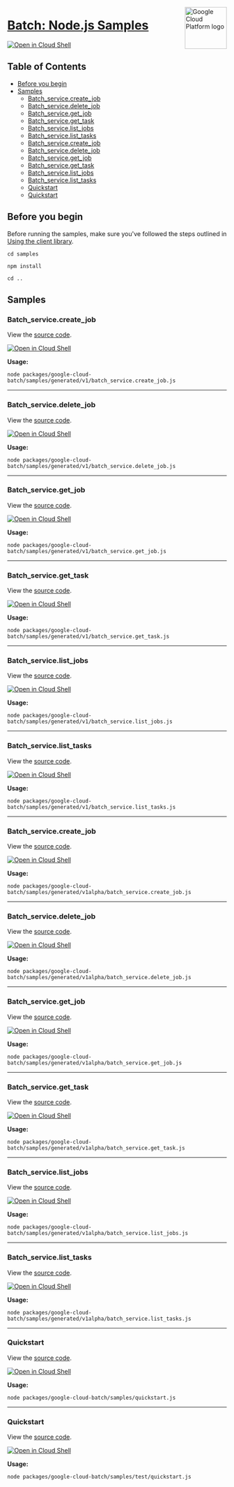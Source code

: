 [//]: # "This README.md file is auto-generated, all changes to this file will be lost."
[//]: # "To regenerate it, use `python -m synthtool`."
<img src="https://avatars2.githubusercontent.com/u/2810941?v=3&s=96" alt="Google Cloud Platform logo" title="Google Cloud Platform" align="right" height="96" width="96"/>

# [Batch: Node.js Samples](https://github.com/googleapis/google-cloud-node)

[![Open in Cloud Shell][shell_img]][shell_link]



## Table of Contents

* [Before you begin](#before-you-begin)
* [Samples](#samples)
  * [Batch_service.create_job](#batch_service.create_job)
  * [Batch_service.delete_job](#batch_service.delete_job)
  * [Batch_service.get_job](#batch_service.get_job)
  * [Batch_service.get_task](#batch_service.get_task)
  * [Batch_service.list_jobs](#batch_service.list_jobs)
  * [Batch_service.list_tasks](#batch_service.list_tasks)
  * [Batch_service.create_job](#batch_service.create_job)
  * [Batch_service.delete_job](#batch_service.delete_job)
  * [Batch_service.get_job](#batch_service.get_job)
  * [Batch_service.get_task](#batch_service.get_task)
  * [Batch_service.list_jobs](#batch_service.list_jobs)
  * [Batch_service.list_tasks](#batch_service.list_tasks)
  * [Quickstart](#quickstart)
  * [Quickstart](#quickstart)

## Before you begin

Before running the samples, make sure you've followed the steps outlined in
[Using the client library](https://github.com/googleapis/google-cloud-node#using-the-client-library).

`cd samples`

`npm install`

`cd ..`

## Samples



### Batch_service.create_job

View the [source code](https://github.com/googleapis/google-cloud-node/blob/main/packages/google-cloud-batch/samples/generated/v1/batch_service.create_job.js).

[![Open in Cloud Shell][shell_img]](https://console.cloud.google.com/cloudshell/open?git_repo=https://github.com/googleapis/google-cloud-node&page=editor&open_in_editor=packages/google-cloud-batch/samples/generated/v1/batch_service.create_job.js,samples/README.md)

__Usage:__


`node packages/google-cloud-batch/samples/generated/v1/batch_service.create_job.js`


-----




### Batch_service.delete_job

View the [source code](https://github.com/googleapis/google-cloud-node/blob/main/packages/google-cloud-batch/samples/generated/v1/batch_service.delete_job.js).

[![Open in Cloud Shell][shell_img]](https://console.cloud.google.com/cloudshell/open?git_repo=https://github.com/googleapis/google-cloud-node&page=editor&open_in_editor=packages/google-cloud-batch/samples/generated/v1/batch_service.delete_job.js,samples/README.md)

__Usage:__


`node packages/google-cloud-batch/samples/generated/v1/batch_service.delete_job.js`


-----




### Batch_service.get_job

View the [source code](https://github.com/googleapis/google-cloud-node/blob/main/packages/google-cloud-batch/samples/generated/v1/batch_service.get_job.js).

[![Open in Cloud Shell][shell_img]](https://console.cloud.google.com/cloudshell/open?git_repo=https://github.com/googleapis/google-cloud-node&page=editor&open_in_editor=packages/google-cloud-batch/samples/generated/v1/batch_service.get_job.js,samples/README.md)

__Usage:__


`node packages/google-cloud-batch/samples/generated/v1/batch_service.get_job.js`


-----




### Batch_service.get_task

View the [source code](https://github.com/googleapis/google-cloud-node/blob/main/packages/google-cloud-batch/samples/generated/v1/batch_service.get_task.js).

[![Open in Cloud Shell][shell_img]](https://console.cloud.google.com/cloudshell/open?git_repo=https://github.com/googleapis/google-cloud-node&page=editor&open_in_editor=packages/google-cloud-batch/samples/generated/v1/batch_service.get_task.js,samples/README.md)

__Usage:__


`node packages/google-cloud-batch/samples/generated/v1/batch_service.get_task.js`


-----




### Batch_service.list_jobs

View the [source code](https://github.com/googleapis/google-cloud-node/blob/main/packages/google-cloud-batch/samples/generated/v1/batch_service.list_jobs.js).

[![Open in Cloud Shell][shell_img]](https://console.cloud.google.com/cloudshell/open?git_repo=https://github.com/googleapis/google-cloud-node&page=editor&open_in_editor=packages/google-cloud-batch/samples/generated/v1/batch_service.list_jobs.js,samples/README.md)

__Usage:__


`node packages/google-cloud-batch/samples/generated/v1/batch_service.list_jobs.js`


-----




### Batch_service.list_tasks

View the [source code](https://github.com/googleapis/google-cloud-node/blob/main/packages/google-cloud-batch/samples/generated/v1/batch_service.list_tasks.js).

[![Open in Cloud Shell][shell_img]](https://console.cloud.google.com/cloudshell/open?git_repo=https://github.com/googleapis/google-cloud-node&page=editor&open_in_editor=packages/google-cloud-batch/samples/generated/v1/batch_service.list_tasks.js,samples/README.md)

__Usage:__


`node packages/google-cloud-batch/samples/generated/v1/batch_service.list_tasks.js`


-----




### Batch_service.create_job

View the [source code](https://github.com/googleapis/google-cloud-node/blob/main/packages/google-cloud-batch/samples/generated/v1alpha/batch_service.create_job.js).

[![Open in Cloud Shell][shell_img]](https://console.cloud.google.com/cloudshell/open?git_repo=https://github.com/googleapis/google-cloud-node&page=editor&open_in_editor=packages/google-cloud-batch/samples/generated/v1alpha/batch_service.create_job.js,samples/README.md)

__Usage:__


`node packages/google-cloud-batch/samples/generated/v1alpha/batch_service.create_job.js`


-----




### Batch_service.delete_job

View the [source code](https://github.com/googleapis/google-cloud-node/blob/main/packages/google-cloud-batch/samples/generated/v1alpha/batch_service.delete_job.js).

[![Open in Cloud Shell][shell_img]](https://console.cloud.google.com/cloudshell/open?git_repo=https://github.com/googleapis/google-cloud-node&page=editor&open_in_editor=packages/google-cloud-batch/samples/generated/v1alpha/batch_service.delete_job.js,samples/README.md)

__Usage:__


`node packages/google-cloud-batch/samples/generated/v1alpha/batch_service.delete_job.js`


-----




### Batch_service.get_job

View the [source code](https://github.com/googleapis/google-cloud-node/blob/main/packages/google-cloud-batch/samples/generated/v1alpha/batch_service.get_job.js).

[![Open in Cloud Shell][shell_img]](https://console.cloud.google.com/cloudshell/open?git_repo=https://github.com/googleapis/google-cloud-node&page=editor&open_in_editor=packages/google-cloud-batch/samples/generated/v1alpha/batch_service.get_job.js,samples/README.md)

__Usage:__


`node packages/google-cloud-batch/samples/generated/v1alpha/batch_service.get_job.js`


-----




### Batch_service.get_task

View the [source code](https://github.com/googleapis/google-cloud-node/blob/main/packages/google-cloud-batch/samples/generated/v1alpha/batch_service.get_task.js).

[![Open in Cloud Shell][shell_img]](https://console.cloud.google.com/cloudshell/open?git_repo=https://github.com/googleapis/google-cloud-node&page=editor&open_in_editor=packages/google-cloud-batch/samples/generated/v1alpha/batch_service.get_task.js,samples/README.md)

__Usage:__


`node packages/google-cloud-batch/samples/generated/v1alpha/batch_service.get_task.js`


-----




### Batch_service.list_jobs

View the [source code](https://github.com/googleapis/google-cloud-node/blob/main/packages/google-cloud-batch/samples/generated/v1alpha/batch_service.list_jobs.js).

[![Open in Cloud Shell][shell_img]](https://console.cloud.google.com/cloudshell/open?git_repo=https://github.com/googleapis/google-cloud-node&page=editor&open_in_editor=packages/google-cloud-batch/samples/generated/v1alpha/batch_service.list_jobs.js,samples/README.md)

__Usage:__


`node packages/google-cloud-batch/samples/generated/v1alpha/batch_service.list_jobs.js`


-----




### Batch_service.list_tasks

View the [source code](https://github.com/googleapis/google-cloud-node/blob/main/packages/google-cloud-batch/samples/generated/v1alpha/batch_service.list_tasks.js).

[![Open in Cloud Shell][shell_img]](https://console.cloud.google.com/cloudshell/open?git_repo=https://github.com/googleapis/google-cloud-node&page=editor&open_in_editor=packages/google-cloud-batch/samples/generated/v1alpha/batch_service.list_tasks.js,samples/README.md)

__Usage:__


`node packages/google-cloud-batch/samples/generated/v1alpha/batch_service.list_tasks.js`


-----




### Quickstart

View the [source code](https://github.com/googleapis/google-cloud-node/blob/main/packages/google-cloud-batch/samples/quickstart.js).

[![Open in Cloud Shell][shell_img]](https://console.cloud.google.com/cloudshell/open?git_repo=https://github.com/googleapis/google-cloud-node&page=editor&open_in_editor=packages/google-cloud-batch/samples/quickstart.js,samples/README.md)

__Usage:__


`node packages/google-cloud-batch/samples/quickstart.js`


-----




### Quickstart

View the [source code](https://github.com/googleapis/google-cloud-node/blob/main/packages/google-cloud-batch/samples/test/quickstart.js).

[![Open in Cloud Shell][shell_img]](https://console.cloud.google.com/cloudshell/open?git_repo=https://github.com/googleapis/google-cloud-node&page=editor&open_in_editor=packages/google-cloud-batch/samples/test/quickstart.js,samples/README.md)

__Usage:__


`node packages/google-cloud-batch/samples/test/quickstart.js`






[shell_img]: https://gstatic.com/cloudssh/images/open-btn.png
[shell_link]: https://console.cloud.google.com/cloudshell/open?git_repo=https://github.com/googleapis/google-cloud-node&page=editor&open_in_editor=samples/README.md
[product-docs]: https://cloud.google.com/batch/docs
